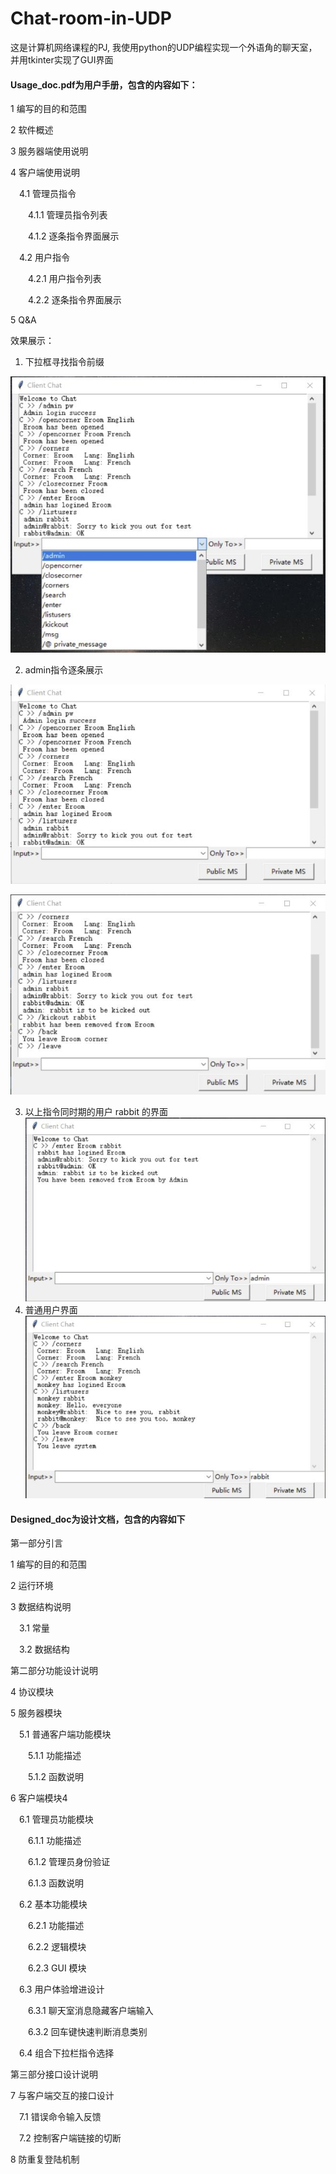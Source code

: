 # Chat-room-in-UDP
这是计算机网络课程的PJ, 我使用python的UDP编程实现一个外语角的聊天室，并用tkinter实现了GUI界面

#### Usage_doc.pdf为用户手册，包含的内容如下：

1 编写的目的和范围

2 软件概述

3 服务器端使用说明

4 客户端使用说明

&emsp;4.1 管理员指令

&emsp;&emsp;4.1.1 管理员指令列表

&emsp;&emsp;4.1.2 逐条指令界面展示

&emsp;4.2 用户指令

&emsp;&emsp;4.2.1 用户指令列表

&emsp;&emsp;4.2.2 逐条指令界面展示

5 Q&A

效果展示：

1. 下拉框寻找指令前缀

![img81](img81.jpg)

2. admin指令逐条展示

![img83](img83.jpg)

![img86](img86.jpg)

3. 以上指令同时期的用户 rabbit 的界面![img88](img88.jpg)
4. 普通用户界面![img94](img94.jpg)

#### Designed_doc为设计文档，包含的内容如下

第一部分引言

1 编写的目的和范围

2 运行环境

3 数据结构说明

&emsp;3.1 常量

&emsp;3.2 数据结构

第二部分功能设计说明

4 协议模块

5 服务器模块

&emsp;5.1 普通客户端功能模块

&emsp;&emsp;5.1.1 功能描述

&emsp;&emsp;5.1.2 函数说明

6 客户端模块4

&emsp;6.1 管理员功能模块

&emsp;&emsp;6.1.1 功能描述

&emsp;&emsp;6.1.2 管理员身份验证

&emsp;&emsp;6.1.3 函数说明

&emsp;6.2 基本功能模块

&emsp;&emsp;6.2.1 功能描述

&emsp;&emsp;6.2.2 逻辑模块

&emsp;&emsp;6.2.3 GUI 模块

&emsp;6.3 用户体验增进设计

&emsp;&emsp;6.3.1 聊天室消息隐藏客户端输入

&emsp;&emsp;6.3.2 回车键快速判断消息类别

&emsp;6.4 组合下拉栏指令选择

第三部分接口设计说明

7 与客户端交互的接口设计

&emsp;7.1 错误命令输入反馈

&emsp;7.2 控制客户端链接的切断

8 防重复登陆机制
